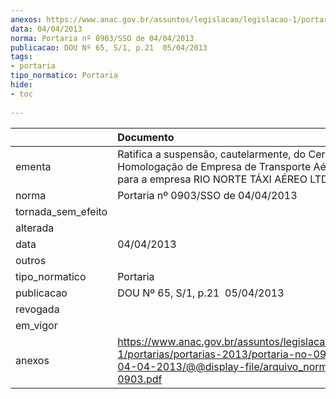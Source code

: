 ```yaml
---
anexos: https://www.anac.gov.br/assuntos/legislacao/legislacao-1/portarias/portarias-2013/portaria-no-0903-sso-de-04-04-2013/@@display-file/arquivo_norma/PA2013-0903.pdf
data: 04/04/2013
norma: Portaria nº 0903/SSO de 04/04/2013
publicacao: DOU Nº 65, S/1, p.21  05/04/2013
tags:
- portaria
tipo_normatico: Portaria
hide: 
- toc 
 
---
```


|                    | Documento                                                                                                                                                         |
|:-------------------|:------------------------------------------------------------------------------------------------------------------------------------------------------------------|
| ementa             | Ratifica a suspensão, cautelarmente, do Certificado de Homologação de Empresa de Transporte Aéreo, emitido para a empresa RIO NORTE TÁXI AÉREO LTDA.              |
| norma              | Portaria nº 0903/SSO de 04/04/2013                                                                                                                                |
| tornada_sem_efeito |                                                                                                                                                                   |
| alterada           |                                                                                                                                                                   |
| data               | 04/04/2013                                                                                                                                                        |
| outros             |                                                                                                                                                                   |
| tipo_normatico     | Portaria                                                                                                                                                          |
| publicacao         | DOU Nº 65, S/1, p.21  05/04/2013                                                                                                                                  |
| revogada           |                                                                                                                                                                   |
| em_vigor           |                                                                                                                                                                   |
| anexos             | https://www.anac.gov.br/assuntos/legislacao/legislacao-1/portarias/portarias-2013/portaria-no-0903-sso-de-04-04-2013/@@display-file/arquivo_norma/PA2013-0903.pdf |